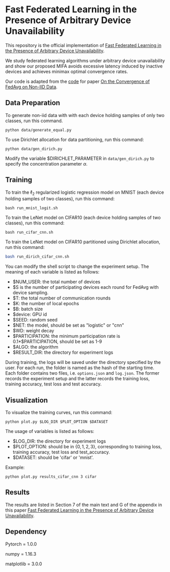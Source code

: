 # Fast Federated Learning in the Presence of Arbitrary Device Unavailability

This repository is the official implementation of [Fast Federated Learning in the Presence of Arbitrary Device Unavailability](https://arxiv.org/abs/2106.04159). 

We study federated learning algorithms under arbitrary device unavailability and show our proposed MIFA avoids excessive latency induced by inactive devices and achieves minimax optimal convergence rates.

Our code is adapted from the [code](https://github.com/lx10077/fedavgpy) for paper [On the Convergence of FedAvg on Non-IID Data](https://arxiv.org/abs/1907.02189).

## Data Preparation

To generate non-iid data with with each device holding samples of only two classes, run this command.

```shell
python data/generate_equal.py
```

To use Dirichlet allocation for data partitioning, run this command:

```shell
python data/gen_dirich.py
```

Modify the variable \$DIRICHLET_PARAMETER in ```data/gen_dirich.py``` to specify the concentration parameter $\alpha$.

## Training

To train the $\ell_2$ regularized logistic regression model on MNIST (each device holding samples of two classes), run this command:

```shell
bash run_mnist_logit.sh
```

To train the LeNet model on CIFAR10  (each device holding samples of two classes), run this command:

```shell
bash run_cifar_cnn.sh
```

To train the LeNet model on CIFAR10 partitioned using Dirichlet allocation, run this command:

```bash
bash run_dirich_cifar_cnn.sh
```

You can modify the shell script to change the experiment setup. The meaning of each variable is listed as follows: 

- \$NUM_USER: the total number of devices
- \$S is the number of participating devices each round for FedAvg with device sampling.  
- \$T: the total number of communication rounds
- \$K: the number of local epochs
- \$B: batch size
- \$device: GPU id
- \$SEED: random seed
- \$NET: the model, should be set as "logistic" or "cnn"
- \$WD: weight decay
- \$PARTICIPATION: the minimum participation rate is 0.1*\$PARTICIPATION, should be set as 1-9
- $ALGO: the algorithm
- \$RESULT_DIR: the directory for experiment logs

During training, the logs will be saved under the directory specified by the user. For each run, the folder is named as the hash of the starting time. Each folder contains two files, i.e. ```options.json``` and ```log.json```. The former records the experiment setup and the latter records the training loss, training accuracy, test loss and test accuracy. 

## Visualization

To visualize the training curves, run this command: 

```shell
python plot.py $LOG_DIR $PLOT_OPTION $DATASET
```

The usage of variables is listed as follows: 

- \$LOG_DIR: the directory for experiment logs
- \$PLOT_OPTION: should be in $\{0, 1, 2, 3\}$, corresponding to training loss, training accuracy, test loss and test_accuracy.
- $DATASET: should be 'cifar' or 'mnist'.

Example:

```
python plot.py results_cifar_cnn 3 cifar
```

## Results

The results are listed in Section 7 of the main text and G of the appendix in  this paper [Fast Federated Learning in the Presence of Arbitrary Device Unavailability](https://arxiv.org/abs/2106.04159). 

## Dependency

Pytorch = 1.0.0

numpy = 1.16.3

matplotlib = 3.0.0